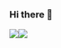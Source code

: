 ### Hi there 👋

<img src="https://github-readme-stats.vercel.app/api?username=garyzbm&show_icons=true&include_all_commits=true&count_private=true&theme=buefy&hide_border=true"/><img src="https://github-readme-stats.vercel.app/api/top-langs/?username=garyzbm&theme=buefy&hide_border=true"/>

<!--
**garyzbm/garyzbm** is a ✨ _special_ ✨ repository because its `README.md` (this file) appears on your GitHub profile.

Here are some ideas to get you started:

- 🔭 I’m currently working on ...
- 🌱 I’m currently learning ...
- 👯 I’m looking to collaborate on ...
- 🤔 I’m looking for help with ...
- 💬 Ask me about ...
- 📫 How to reach me: ...
- 😄 Pronouns: ...
- ⚡ Fun fact: ...
-->
